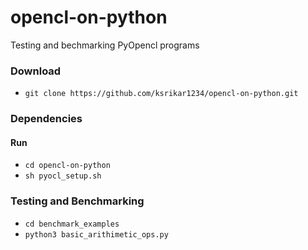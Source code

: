 # opencl-on-python
Testing and bechmarking PyOpencl programs
### Download
- `git clone https://github.com/ksrikar1234/opencl-on-python.git`

### Dependencies
#### Run 
- `cd opencl-on-python`
- `sh pyocl_setup.sh`

### Testing and Benchmarking
- `cd benchmark_examples`
- `python3 basic_arithimetic_ops.py`



